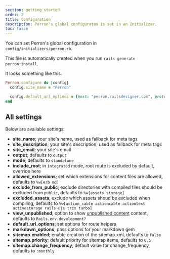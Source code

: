 ```yaml
---
section: getting_started
order: 2
title: Configuration
description: Perron's global configuraton is set in an Initializer.
toc: false
---
```


You can set Perron's global configuration in `config/initializers/perron.rb`.

This file is automatically created when you run `rails generate perron:install`.

It looks something like this:
```ruby
Perron.configure do |config|
  config.site_name = "Perron"

  config.default_url_options = {host: "perron.railsdesigner.com", protocol: "https", trailing_slash: true}
end
```

## All settings

Below are available settings:

- **site_name**; your site's name, used as fallback for meta tags
- **site_description**; your site's description; used as fallback for meta tags
- **site_email**; your site's email
- **output**; defaults to `output`
- **mode**; defaults to `standalone`
- **include_root**; in `integrated` mode, root route is excluded by default, override here
- **allowed_extensions**; set which extensions for content files are allowed, defaults to `%w[erb md]`
- **exclude_from_public**; exclude directories with compiled files should be excluded from `public`, defaults to `%w[assets storage]`
- **excluded_assets**; exclude which assets shoud be excluded when compiling, defaults to `%w[action_cable actioncable actiontext activestorage rails-ujs trix turbo]`
- **view_unpublished**; option to show [unpublished content](/docs/publishing/) content, defaults to `Rails.env.development?`
- **default_url_options**; set options for route helpers
- **markdown_options**; pass options for your markdown gem
- **sitemap.enabled**; enable creation of the sitemap.xml, defaults to `false`
- **sitemap.priority**; default priority for sitemap items, defaults to `0.5`
- **sitemap.change_frequency**; default value for change_frequency, defaults to `:monthly`

